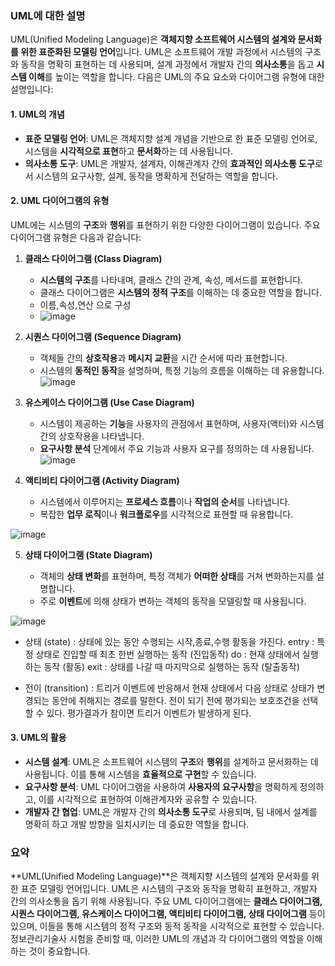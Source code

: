### UML에 대한 설명

UML(Unified Modeling Language)은 **객체지향 소프트웨어 시스템의 설계와 문서화를 위한 표준화된 모델링 언어**입니다. UML은 소프트웨어 개발 과정에서 시스템의 구조와 동작을 명확히 표현하는 데 사용되며, 설계 과정에서 개발자 간의 **의사소통**을 돕고 **시스템 이해**를 높이는 역할을 합니다. 다음은 UML의 주요 요소와 다이어그램 유형에 대한 설명입니다:

#### 1. UML의 개념

- **표준 모델링 언어**: UML은 객체지향 설계 개념을 기반으로 한 표준 모델링 언어로, 시스템을 **시각적으로 표현**하고 **문서화**하는 데 사용됩니다.
- **의사소통 도구**: UML은 개발자, 설계자, 이해관계자 간의 **효과적인 의사소통 도구**로서 시스템의 요구사항, 설계, 동작을 명확하게 전달하는 역할을 합니다.

#### 2. UML 다이어그램의 유형

UML에는 시스템의 **구조**와 **행위**를 표현하기 위한 다양한 다이어그램이 있습니다. 주요 다이어그램 유형은 다음과 같습니다:

1. **클래스 다이어그램 (Class Diagram)**

   - **시스템의 구조**를 나타내며, 클래스 간의 관계, 속성, 메서드를 표현합니다.
   - 클래스 다이어그램은 **시스템의 정적 구조**를 이해하는 데 중요한 역할을 합니다.
   - 이름,속성,연산 으로 구성
   - ![image](https://github.com/user-attachments/assets/d0d0e443-97fd-438e-bbb5-ebd09a1d769e)


2. **시퀀스 다이어그램 (Sequence Diagram)**

   - 객체들 간의 **상호작용**과 **메시지 교환**을 시간 순서에 따라 표현합니다.
   - 시스템의 **동적인 동작**을 설명하며, 특정 기능의 흐름을 이해하는 데 유용합니다.
![image](https://github.com/user-attachments/assets/bad91bf0-b334-41f1-8160-54eaf880b2bb)

3. **유스케이스 다이어그램 (Use Case Diagram)**

   - 시스템이 제공하는 **기능**을 사용자의 관점에서 표현하며, 사용자(액터)와 시스템 간의 상호작용을 나타냅니다.
   - **요구사항 분석** 단계에서 주요 기능과 사용자 요구를 정의하는 데 사용됩니다.
  ![image](https://github.com/user-attachments/assets/881b4d93-372e-4dca-bba4-734fa3b7952c)



4. **액티비티 다이어그램 (Activity Diagram)**

   - 시스템에서 이루어지는 **프로세스 흐름**이나 **작업의 순서**를 나타냅니다.
   - 복잡한 **업무 로직**이나 **워크플로우**를 시각적으로 표현할 때 유용합니다.


![image](https://github.com/user-attachments/assets/8e880b29-da7c-42b2-a378-78423f4e91de)

5. **상태 다이어그램 (State Diagram)**

   - 객체의 **상태 변화**를 표현하며, 특정 객체가 **어떠한 상태**를 거쳐 변화하는지를 설명합니다.
   - 주로 **이벤트**에 의해 상태가 변하는 객체의 동작을 모델링할 때 사용됩니다.

![image](https://github.com/user-attachments/assets/f9ab438d-d52c-4db8-b4b8-9d364dcb118a)
 
* 상태 (state) :
상태에 있는 동안 수행되는 시작,종료,수행 활동을 가진다.
entry : 특정 상태로 진입할 때 최초 한번 실행하는 동작 (진입동작)
do : 현재 상태에서 실행하는 동작 (활동)
exit : 상태를 나갈 때 마지막으로 실행하는 동작 (탈출동작)

* 전이 (transition) :
트리거 이벤트에 반응해서 현재 상태에서 다음 상태로 상태가
변경되는 동안에 취해지는 경로를 말한다.
전이 되기 전에 평가되는 보호조건을 선택 할 수 있다.
평가결과가 참이면 트리거 이벤트가 발생하게 된다.



#### 3. UML의 활용

- **시스템 설계**: UML은 소프트웨어 시스템의 **구조**와 **행위**를 설계하고 문서화하는 데 사용됩니다. 이를 통해 시스템을 **효율적으로 구현**할 수 있습니다.
- **요구사항 분석**: UML 다이어그램을 사용하여 **사용자의 요구사항**을 명확하게 정의하고, 이를 시각적으로 표현하여 이해관계자와 공유할 수 있습니다.
- **개발자 간 협업**: UML은 개발자 간의 **의사소통 도구**로 사용되며, 팀 내에서 설계를 명확히 하고 개발 방향을 일치시키는 데 중요한 역할을 합니다.

### 요약

\*\*UML(Unified Modeling Language)\*\*은 객체지향 시스템의 설계와 문서화를 위한 표준 모델링 언어입니다. UML은 시스템의 구조와 동작을 명확히 표현하고, 개발자 간의 의사소통을 돕기 위해 사용됩니다. 주요 UML 다이어그램에는 **클래스 다이어그램, 시퀀스 다이어그램, 유스케이스 다이어그램, 액티비티 다이어그램, 상태 다이어그램** 등이 있으며, 이들을 통해 시스템의 정적 구조와 동적 동작을 시각적으로 표현할 수 있습니다. 정보관리기술사 시험을 준비할 때, 이러한 UML의 개념과 각 다이어그램의 역할을 이해하는 것이 중요합니다.

